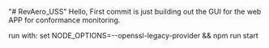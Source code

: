 "# RevAero_USS" 
Hello,
First commit is just building out the GUI for the web APP for conformance monitoring.

run with:
set NODE_OPTIONS=--openssl-legacy-provider && npm run start

